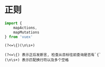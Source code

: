 # 正则

```javascript
import {
    mapActions,
    mapMutations
} from 'vuex'
```

```
(?<=\{)(\n\s+)

(?<=\{) 表示正后发断言, 检查从目标往前查询是否有`{`
(\n\s+) 表示匹配换行符以及多个空格
```

